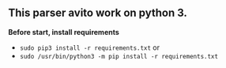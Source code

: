 ## This parser avito work on python 3.

**Before start, install requirements**

* `sudo pip3 install -r requirements.txt`
or
* `sudo /usr/bin/python3 -m pip install -r requirements.txt`